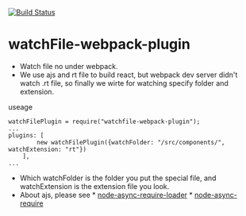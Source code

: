 [![Build Status](https://travis-ci.org/man27382210/watchFile-webpack-plugin.svg?branch=master)](https://travis-ci.org/man27382210/watchFile-webpack-plugin)
# watchFile-webpack-plugin
 * Watch file no under webpack.
 * We use ajs and rt file to build react, but webpack dev server didn't watch .rt file, so finally we wirte for watching specify folder and extension.

useage
```
watchFilePlugin = require("watchfile-webpack-plugin");
...
plugins: [
        new watchFilePlugin({watchFolder: "/src/components/", watchExtension: "rt"})
    ],
...
```

 * Which watchFolder is the folder you put the special file, and watchExtension is the extension file you look.
 * About ajs, please see 
        * [node-async-require-loader](https://github.com/jaydenlin/node-async-require-loader)
        * [node-async-require](https://github.com/jaydenlin/node-async-require)
